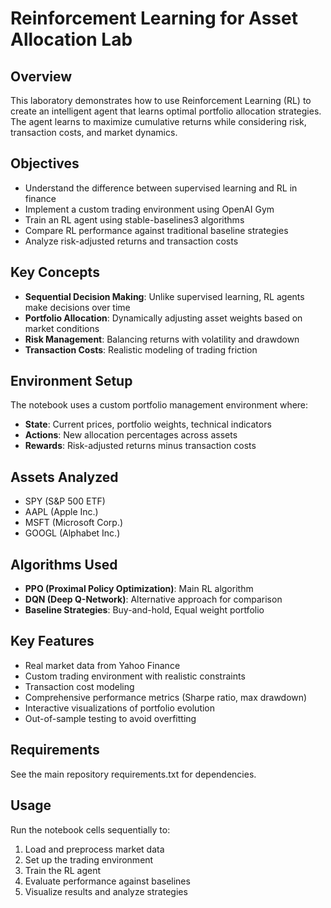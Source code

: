 # Reinforcement Learning for Asset Allocation Lab

## Overview
This laboratory demonstrates how to use Reinforcement Learning (RL) to create an intelligent agent that learns optimal portfolio allocation strategies. The agent learns to maximize cumulative returns while considering risk, transaction costs, and market dynamics.

## Objectives
- Understand the difference between supervised learning and RL in finance
- Implement a custom trading environment using OpenAI Gym
- Train an RL agent using stable-baselines3 algorithms
- Compare RL performance against traditional baseline strategies
- Analyze risk-adjusted returns and transaction costs

## Key Concepts
- **Sequential Decision Making**: Unlike supervised learning, RL agents make decisions over time
- **Portfolio Allocation**: Dynamically adjusting asset weights based on market conditions
- **Risk Management**: Balancing returns with volatility and drawdown
- **Transaction Costs**: Realistic modeling of trading friction

## Environment Setup
The notebook uses a custom portfolio management environment where:
- **State**: Current prices, portfolio weights, technical indicators
- **Actions**: New allocation percentages across assets
- **Rewards**: Risk-adjusted returns minus transaction costs

## Assets Analyzed
- SPY (S&P 500 ETF)
- AAPL (Apple Inc.)
- MSFT (Microsoft Corp.)
- GOOGL (Alphabet Inc.)

## Algorithms Used
- **PPO (Proximal Policy Optimization)**: Main RL algorithm
- **DQN (Deep Q-Network)**: Alternative approach for comparison
- **Baseline Strategies**: Buy-and-hold, Equal weight portfolio

## Key Features
- Real market data from Yahoo Finance
- Custom trading environment with realistic constraints
- Transaction cost modeling
- Comprehensive performance metrics (Sharpe ratio, max drawdown)
- Interactive visualizations of portfolio evolution
- Out-of-sample testing to avoid overfitting

## Requirements
See the main repository requirements.txt for dependencies.

## Usage
Run the notebook cells sequentially to:
1. Load and preprocess market data
2. Set up the trading environment
3. Train the RL agent
4. Evaluate performance against baselines
5. Visualize results and analyze strategies
